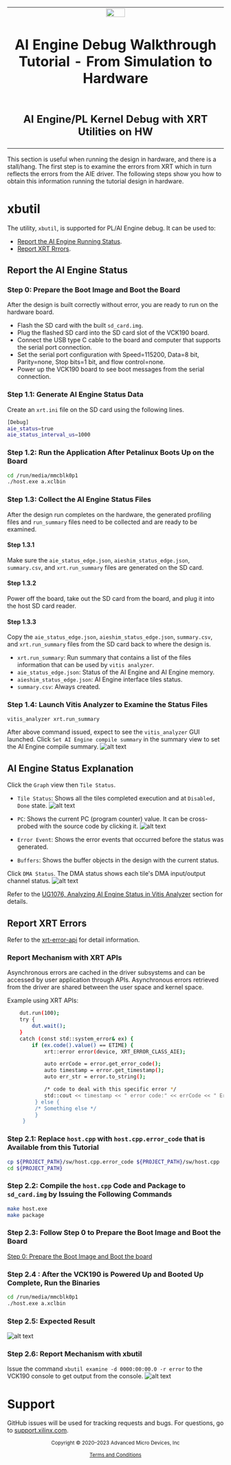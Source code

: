 <table class="sphinxhide" width="100%">
 <tr>
   <td align="center"><img src="https://raw.githubusercontent.com/Xilinx/Image-Collateral/main/xilinx-logo.png" width="30%"/><h1>AI Engine Debug Walkthrough Tutorial - From Simulation to Hardware</h1>
   </td>
 </tr>
  <tr>
 <td align="center"><h2>AI Engine/PL Kernel Debug with XRT Utilities on HW</h1>
 </td>
 </tr>
</table>

This section is useful when running the design in hardware, and there is a stall/hang. The first step is to examine the errors from XRT which in turn reflects the errors from the AIE driver. The following steps show you how to obtain this information running the tutorial design in hardware.

# xbutil

The utility, `xbutil`, is supported for PL/AI Engine debug. It can be used to:

* [Report the AI Engine Running Status](#report-the-ai-engine-status).
* [Report XRT Rrrors](#report-xrt-errors).

## Report the AI Engine Status

### Step 0: Prepare the Boot Image and Boot the Board

After the design is built correctly without error, you are ready to run on the hardware board.

* Flash the SD card with the built `sd_card.img`.
* Plug the flashed SD card into the SD card slot of the VCK190 board.
* Connect the USB type C cable to the board and computer that supports the serial port connection.
* Set the serial port configuration with Speed=115200, Data=8 bit, Parity=none, Stop bits=1 bit, and flow control=none.
* Power up the VCK190 board to see boot messages from the serial connection.

### Step 1.1: Generate AI Engine Status Data

Create an `xrt.ini` file on the SD card using the following lines.

```bash
[Debug]
aie_status=true
aie_status_interval_us=1000
```

### Step 1.2: Run the Application After Petalinux Boots Up on the Board

```bash
cd /run/media/mmcblk0p1
./host.exe a.xclbin
```

### Step 1.3: Collect the AI Engine Status Files

After the design run completes on the hardware, the generated profiling files and `run_summary` files need to be collected and are ready to be examined.

#### Step 1.3.1

Make sure the `aie_status_edge.json`, `aieshim_status_edge.json`, `summary.csv`, and `xrt.run_summary` files are generated on the SD card.

#### Step 1.3.2

Power off the board, take out the SD card from the board, and plug it into the host SD card reader.

#### Step 1.3.3

Copy the `aie_status_edge.json`, `aieshim_status_edge.json`, `summary.csv`, and `xrt.run_summary` files from the SD card back to where the design is.

* `xrt.run_summary`: Run summary that contains a list of the files information that can be used by `vitis analyzer`.
* `aie_status_edge.json`: Status of the AI Engine and AI Engine memory.
* `aieshim_status_edge.json`: AI Engine interface tiles status.
* `summary.csv`: Always created.

### Step 1.4: Launch Vitis Analyzer to Examine the Status Files

```bash
vitis_analyzer xrt.run_summary
```

After above command issued, expect to see the `vitis_analyzer` GUI launched. Click `Set AI Engine compile summary` in the summary view to set the AI Engine compile summary.
![alt text](images/bc_va.png)

## AI Engine Status Explanation

Click the `Graph` view then `Tile Status`.

* `Tile Status`: Shows all the tiles completed execution and at `Disabled, Done` state.
![alt text](images/bc_va1.png)

* `PC`: Shows the current PC (program counter) value. It can be cross-probed with the source code by clicking it.
![alt text](images/bc_va3.png)

* `Error Event`: Shows the error events that occurred before the status was generated.
* `Buffers`: Shows the buffer objects in the design with the current status.

Click `DMA Status`. The DMA status shows each tile's DMA input/output channel status.
![alt text](images/bc_va2.png)

Refer to the [UG1076, Analyzing AI Engine Status in Vitis Analyzer](https://docs.xilinx.com/r/en-US/ug1076-ai-engine-environment/Analyzing-AI-Engine-Status-in-Vitis-Analyzer) section for details.

## Report XRT Errors

Refer to the [xrt-error-api](https://xilinx.github.io/XRT/2022.1/html/xrt_native_apis.html#xrt-error-api) for detail information.

### Report Mechanism with XRT APIs

Asynchronous errors are cached in the driver subsystems and can be accessed by user application through APIs. Asynchronous errors retrieved from the driver are shared between the user space and kernel space.

Example using XRT APIs:

```bash
    dut.run(100);
    try {
        dut.wait();
    }
    catch (const std::system_error& ex) {
        if (ex.code().value() == ETIME) {
            xrt::error error(device, XRT_ERROR_CLASS_AIE);

            auto errCode = error.get_error_code();
            auto timestamp = error.get_timestamp();
            auto err_str = error.to_string();

            /* code to deal with this specific error */
            std::cout << timestamp << " error code:" << errCode << " Error:" << err_str << std::endl;
         } else {
         /* Something else */
         }
     }

```

### Step 2.1: Replace `host.cpp` with `host.cpp.error_code` that is Available from this Tutorial

```bash
cp ${PROJECT_PATH}/sw/host.cpp.error_code ${PROJECT_PATH}/sw/host.cpp
cd ${PROJECT_PATH}
```

### Step 2.2: Compile the `host.cpp` Code and Package to `sd_card.img` by Issuing the Following Commands

```bash
make host.exe
make package
```

### Step 2.3: Follow Step 0 to Prepare the Boot Image and Boot the Board

[Step 0: Prepare the Boot Image and Boot the board](#step-0-prepare-the-boot-image-and-boot-the-board)

### Step 2.4 : After the VCK190 is Powered Up and Booted Up Complete, Run the Binaries

```bash
cd /run/media/mmcblk0p1
./host.exe a.xclbin
```

### Step 2.5: Expected Result

![alt text](images/bc_err0.png)

### Step 2.6: Report Mechanism with xbutil

Issue the command `xbutil examine -d 0000:00:00.0 -r error` to the VCK190 console to get output from the console.
![alt text](images/bc_err.png)

# Support

GitHub issues will be used for tracking requests and bugs. For questions, go to [support.xilinx.com](https://support.xilinx.com/).

<p class="sphinxhide" align="center"><sub>Copyright © 2020–2023 Advanced Micro Devices, Inc</sub></p>

<p class="sphinxhide" align="center"><sup><a href="https://www.amd.com/en/corporate/copyright">Terms and Conditions</a></sup></p>
